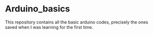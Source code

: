 # Arduino_basics
This repository contains all the basic arduino codes, precisely the ones saved when I was learning for the first time.
